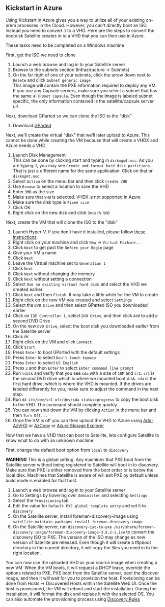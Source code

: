 ## Kickstart in Azure

Using Kickstart in Azure gives you a way to utilize all of your existing on-prem processes in the Cloud. However, you can't directly boot an ISO. Instead you need to convert it to a VHD. Here are the steps to convert the bootdisk Satellite creates in to a VHD that you can then use in Azure.

These tasks need to be completed on a Windows machine

First, get the ISO we need to clone
1. Launch a web browse and log in to your Satellite server
1. Browse to the subnets section (Infrastructure -> Subnets)
1. On the far right of one of your subnets, click the arrow down next to `Delete` and click `Subnet generic image`  
    This image will contain the PXE information required to deploy any VM. If you use any Capsule servers, make sure you select a subnet that has the same `HTTPBoot Capsule`. Even though the image is labeled subnet specific, the only information contained is the satellite/capsule server url.  

Next, download GParted so we can clone the ISO to the "disk"
1. Download [GParted](https://downloads.sourceforge.net/gparted/gparted-live-1.5.0-1-amd64.iso)

Next, we'll create the virtual "disk" that we'll later upload to Azure. This cannot be done while creating the VM because that will create a VHDX and Azure needs a VHD
1. Launch Disk Management  
    This can be done by clicking start and typing in `diskmgmt.msc`. As you are typing it, you may see `Create and format hard disk partitions`. That is just a different name for the same application. Click on that or `diskmgmt.msc`.
1. Select `Action` on the menu bar and then click `Create VHD`
1. Use `Browse` to select a location to save the VHD
1. Enter `3MB` as the size
1. Make sure that `VHD` is selected. VHDX is not supported in Azure
1. Make sure the disk type is `Fixed size`
1. Click OK
1. Right click on the new disk and click `Detach VHD`  

Next, create the VM that will clone the ISO to the "disk"
1. Launch Hyper-V. If you don't have it installed, please follow [these instructions](https://learn.microsoft.com/en-us/virtualization/hyper-v-on-windows/quick-start/enable-hyper-v)
1. Right click on your machine and click `New` -> `Virtual Machine...`
1. Click `Next` to get past the `Before your Begin` page
1. Give your VM a name
1. Click `Next`
1. Leave the Virtual machine set to `Generation 1`
1. Click `Next`
1. Click `Next` without changing the memory
1. Click `Next` without setting a connection
1. Select `Use an existing virtual hard disk` and select the VHD we created earlier
1. Click `Next` and then `Finish`. It may take a little while for the VM to create
1. Right click on the new VM you created and select `Settings`
1. Select the `DVD Drive` and then select GParted ISO you downloaded earlier
1. Click on `IDE Controller 1`, select `DVD Drive`, and then click `Add` to add a second DVD Drive
1. On the new `DVD Drive`, select the boot disk you downloaded earlier from the Satellite server
1. Click `OK`
1. Right click on the VM and click `Connect`
1. Click `Start`
1. Press `Enter` to boot GParted with the default settings
1. Press `Enter` to select `Don't touch keymap`
1. Press `Enter` to select `US English`
1. Press `2` and then `Enter` to select `Enter command line prompt`
1. Run `lsblk` and verify that you see `sda` with a size of `10M` and `sr1`. `sr1` is the second DVD drive which is where we mounted boot disk. `sda` is the first hard drive, which is where the VHD is mounted. If the drives are labeled differently for you, make sure to adjust the command in the next step.
1. Run `dd if=/dev/sr1 of=/dev/sda status=progress` to copy the boot disk to the VHD. The command should complete quickly.
1. You can now shut down the VM by clicking `Action` in the menu bar and then `Turn Off...`
1. Once the VM is off you can then upload the VHD to Azure using [Add-AzVHD](https://learn.microsoft.com/en-us/azure/virtual-machines/windows/disks-upload-vhd-to-managed-disk-powershell#use-add-azvhd) or [AzCopy](https://learn.microsoft.com/en-us/azure/virtual-machines/windows/disks-upload-vhd-to-managed-disk-powershell#manual-upload) or [Azure Storage Explorer](https://learn.microsoft.com/en-us/azure/vs-azure-tools-storage-manage-with-storage-explorer?tabs=windows)

Now that we have a VHD that can boot to Satellite, lets configure Satellite to know what to do with an unknown machine  

First, change the default boot option from `local` to `discovery`

**WARNING** This is a global setting. Any machines that PXE boot from the Satellite server without being registered to Satellite will boot in to discovery. Make sure that PXE is either removed from the boot order or is below the local disk. Machines that Satellite is aware of will exit PXE by default unless build mode is enabled for that host.

1. Launch a web browse and log in to your Satellite server
1. Go to Settings by hovering over `Administer` and selecting `Settings`
1. Select the `Provisioning` tab
1. Edit the value for `Default PXE global template entry` and set it to `discovery`
1. On the Satellite server, install foreman-discovery-image using `satellite-maintain packages install foreman-discovery-image`
1. On the Satellite server, run `discovery-iso-to-pxe /usr/share/foreman-discovery-image/foreman-discovery-image-3.8.2-1.iso` to convert the discovery ISO to PXE. The version of the ISO may change as new version of Satellite are released. Even though it will create a tftpboot directory in the current directory, it will copy the files you need in to the right location.

You can now use the uploaded VHD as your source image when creating a new VM. When the VM boots, it will request a DHCP lease, override the options related to PXE, PXE boot from the Satellite server, boot the discover image, and then it will wait for you to provision the host. Provisioning can be done from Hosts -> Discovered Hosts within the Satellite Web UI. Once the host is provisioned, the VM will reboot and start the installation. During the installation, it will format the disk and replace it with the selected OS. You can also automate the provisioning process using [Discovery Rules](https://access.redhat.com/documentation/en-us/red_hat_satellite/6.13/html/provisioning_hosts/configuring_the_discovery_service_provisioning#Creating_Discovery_Rules_provisioning)
